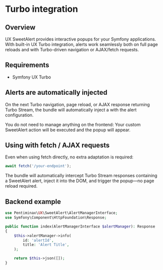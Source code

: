 # Turbo integration

## Overview

UX SweetAlert provides interactive popups for your Symfony applications.
With built-in UX Turbo integration, alerts work seamlessly both on full page reloads and with Turbo-driven navigation or
AJAX/fetch requests.

## Requirements

- Symfony UX Turbo

## Alerts are automatically injected

On the next Turbo navigation, page reload, or AJAX response returning Turbo Stream, the bundle will automatically inject
a <turbo-stream action="SweetAlert"> with the alert configuration.

You do not need to manage anything on the frontend:
Your custom SweetAlert action will be executed and the popup will appear.

## Using with fetch / AJAX requests

Even when using fetch directly, no extra adaptation is required:

```javascript
await fetch('/your-endpoint');
```

The bundle will automatically intercept Turbo Stream responses containing a SweetAlert alert, inject it into the DOM,
and trigger the popup—no page reload required.

## Backend example

```php
use Pentiminax\UX\SweetAlert\AlertManagerInterface;
use Symfony\Component\HttpFoundation\Response;

public function index(AlertManagerInterface $alertManager): Response
{
    $this->alertManager->info(
        id: 'alertId',
        title: 'Alert Title',
    );

    return $this->json([]);
}
```
